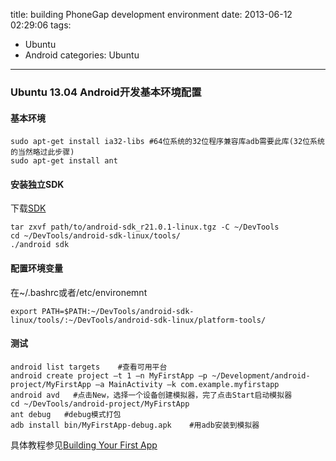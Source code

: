 title: building PhoneGap development environment
date: 2013-06-12 02:29:06
tags: 
- Ubuntu
- Android
categories: Ubuntu
---

### Ubuntu 13.04 Android开发基本环境配置
#### 基本环境
    sudo apt-get install ia32-libs #64位系统的32位程序兼容库adb需要此库(32位系统的当然略过此步骤)
    sudo apt-get install ant

#### 安装独立SDK
下载[SDK](http://developer.android.com/sdk/index.html)

    tar zxvf path/to/android-sdk_r21.0.1-linux.tgz -C ~/DevTools
    cd ~/DevTools/android-sdk-linux/tools/
    ./android sdk

#### 配置环境变量
在~/.bashrc或者/etc/environemnt

    export PATH=$PATH:~/DevTools/android-sdk-linux/tools/:~/DevTools/android-sdk-linux/platform-tools/

#### 测试

    android list targets    #查看可用平台
    android create project –t 1 –n MyFirstApp –p ~/Development/android-project/MyFirstApp –a MainActivity –k com.example.myfirstapp
    android avd   #点击New，选择一个设备创建模拟器，完了点击Start启动模拟器 
    cd ~/DevTools/android-project/MyFirstApp
    ant debug   #debug模式打包
    adb install bin/MyFirstApp-debug.apk    #用adb安装到模拟器

具体教程参见[Building Your First App](http://developer.android.com/training/basics/firstapp/index.html)
